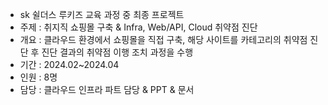 - sk 쉴더스 루키즈 교육 과정 중 최종 프로젝트
- 주제 : 취지직 쇼핑몰 구축 & Infra, Web/API, Cloud 취약점 진단
- 개요 : 클라우드 환경에서 쇼핑몰을 직접 구축, 해당 사이트를 카테고리의 취약점 진단 후 진단 결과의 취약점 이행 조치 과정을 수행
- 기간 : 2024.02~2024.04
- 인원 : 8명
- 담당 : 클라우드 인프라 파트 담당 & PPT & 문서
